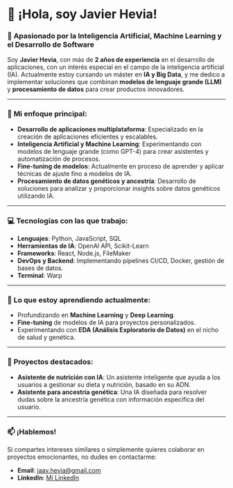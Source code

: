 # 👋 ¡Hola, soy Javier Hevia!

### 🚀 **Apasionado por la Inteligencia Artificial, Machine Learning y el Desarrollo de Software**

Soy **Javier Hevia**, con más de **2 años de experiencia** en el desarrollo de aplicaciones, con un interés especial en el campo de la inteligencia artificial (IA). Actualmente estoy cursando un máster en **IA y Big Data**, y me dedico a implementar soluciones que combinan **modelos de lenguaje grande (LLM)** y **procesamiento de datos** para crear productos innovadores.

---

### 🧠 **Mi enfoque principal**:

- **Desarrollo de aplicaciones multiplataforma**: Especializado en la creación de aplicaciones eficientes y escalables.
- **Inteligencia Artificial y Machine Learning**: Experimentando con modelos de lenguaje grande (como GPT-4) para crear asistentes y automatización de procesos.
- **Fine-tuning de modelos**: Actualmente en proceso de aprender y aplicar técnicas de ajuste fino a modelos de IA.
- **Procesamiento de datos genéticos y ancestría**: Desarrollo de soluciones para analizar y proporcionar insights sobre datos genéticos utilizando IA.

---

### 💻 **Tecnologías con las que trabajo**:

- **Lenguajes**: Python, JavaScript, SQL
- **Herramientas de IA**: OpenAI API, Scikit-Learn
- **Frameworks**: React, Node.js, FileMaker
- **DevOps y Backend**: Implementando pipelines CI/CD, Docker, gestión de bases de datos.
- **Terminal**: Warp

---

### 🌱 **Lo que estoy aprendiendo actualmente**:

- Profundizando en **Machine Learning** y **Deep Learning**.
- **Fine-tuning** de modelos de IA para proyectos personalizados.
- Experimentando con **EDA (Análisis Exploratorio de Datos)** en el nicho de salud y genética.

---

### 🎯 **Proyectos destacados**:

- **Asistente de nutrición con IA**: Un asistente inteligente que ayuda a los usuarios a gestionar su dieta y nutrición, basado en su ADN.
- **Asistente para ancestría genética**: Una IA diseñada para resolver dudas sobre la ancestría genética con información específica del usuario.

---

### 📫 **¡Hablemos!**

Si compartes intereses similares o simplemente quieres colaborar en proyectos emocionantes, no dudes en contactarme:

- **Email**: [jaav.hevia@gmail.com](jaav.hevia@gmail.com)
- **LinkedIn**: [Mi LinkedIn](www.linkedin.com/in/javier-hevia-pedrosa)
